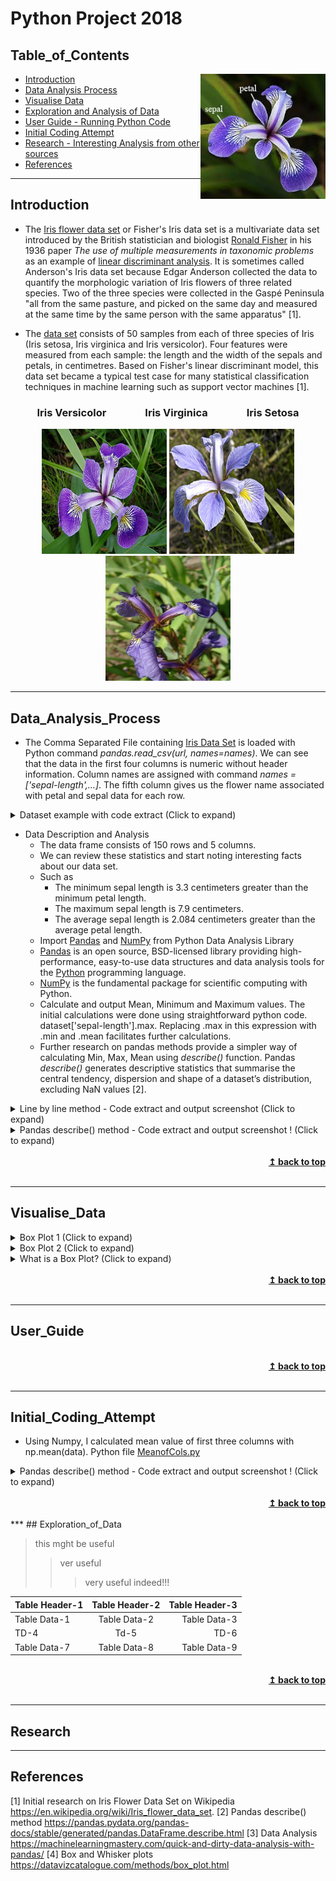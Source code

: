 # Python Project 2018


##  Table_of_Contents
<img align="right" src="Sepetal.jpg" width="200" height="200">

- [Introduction](#introduction)
- [Data Analysis Process](#data_analysis_process)
- [Visualise Data](#visualise_data)
- [Exploration and Analysis of Data](#exploration_of_data)
- [User Guide - Running Python Code](#user_guide)
- [Initial Coding Attempt](#initial_coding_attempt)
- [Research - Interesting Analysis from other sources](#research)
- [References](#references)


---

## Introduction
- The [Iris flower data set](./iris.csv) or Fisher's Iris data set is a multivariate data set introduced by the British statistician and biologist [Ronald Fisher](https://en.wikipedia.org/wiki/Ronald_Fisher) in his 1936 paper *The use of multiple measurements in taxonomic problems* as an example of [linear discriminant analysis](https://en.wikipedia.org/wiki/Linear_discriminant_analysis). It is sometimes called Anderson's Iris data set because Edgar Anderson collected the data to quantify the morphologic variation of Iris flowers of three related species. Two of the three species were collected in the Gaspé Peninsula "all from the same pasture, and picked on the same day and measured at the same time by the same person with the same apparatus" [1].

- The [data set](./iris.csv) consists of 50 samples from each of three species of Iris (Iris setosa, Iris virginica and Iris versicolor). Four features were measured from each sample: the length and the width of the sepals and petals, in centimetres. Based on Fisher's linear discriminant model, this data set became a typical test case for many statistical classification techniques in machine learning such as support vector machines [1].

<h3 align="center">Iris Versicolor &nbsp;&nbsp;&nbsp;&nbsp; &nbsp;&nbsp;&nbsp;&nbsp;  &nbsp;&nbsp;&nbsp;&nbsp; 
Iris Virginica &nbsp;&nbsp;&nbsp;&nbsp;  &nbsp;&nbsp;&nbsp;&nbsp; &nbsp;&nbsp;&nbsp;&nbsp;  Iris Setosa</h3>

<p align="center">
    
  <img src="iris_versicolor.png" alt="Iris Versicolor" width="200" height="200"  />
  
  <img  src="Iris_virginica.jpg" alt="Iris Virginica" width="200" height="200"  />

  <img  src="Iris_setosa.jpg" alt="Iris Setosa" width="200" height="200"  />
  
  </p>
  
 
  ***
  
## Data_Analysis_Process
* The Comma Separated File containing [Iris Data Set](./iris.csv) is loaded with Python command *pandas.read_csv(url, names=names)*. We can see that the data in the first four columns is numeric without header information. Column names are assigned with command *names = ['sepal-length',...]*. The fifth column gives us the flower name associated with petal and sepal data for each row.


<details>
            <summary>Dataset example with code extract (Click to expand)</summary>

```
url = "iris.csv"
names = ['sepal-length', 'sepal-width', 'petal-length', 'petal-width', 'class']
dataset = pandas.read_csv(url, names=names)
   ```
   <p align="center">
    
  <img  src="Data.PNG" alt="Iris Data" width="500" height="500"  />
  
  </p>
 </details>
 
* Data Description and Analysis
    * The data frame consists of 150 rows and 5 columns.
    * We can review these statistics and start noting interesting facts about our data set. 
    * Such as 
        - The minimum sepal length is 3.3 centimeters greater than the minimum petal length.
        - The maximum sepal length is 7.9 centimeters.
        - The average sepal length is 2.084 centimeters greater than the average petal length.
    * Import [Pandas](https://en.wikipedia.org/wiki/Pandas_(software)) and [NumPy](https://en.wikipedia.org/wiki/NumPy) from Python Data Analysis Library
    * [Pandas](https://en.wikipedia.org/wiki/Pandas_(software)) is an open source, BSD-licensed library providing high-performance, easy-to-use data structures and data analysis tools for the [Python](https://www.python.org/) programming language.
    * [NumPy](https://en.wikipedia.org/wiki/NumPy) is the fundamental package for scientific computing with Python.
    * Calculate and output Mean, Minimum and Maximum values. The initial calculations were done using straightforward python code. dataset['sepal-length'].max. Replacing .max in this expression with .min and .mean facilitates further calculations.
    * Further research on pandas methods provide a simpler way of calculating Min, Max, Mean using *describe()* function. Pandas *describe()* generates descriptive statistics that summarise the central tendency, dispersion and shape of a dataset’s distribution, excluding NaN values [2].  



<details>
            <summary>Line by line method - Code extract and output screenshot (Click to expand)</summary>
    
   ```
  # max column value using Pandas max() method
print("Mamimum Sepal Length: "),(dataset['sepal-length'].max())
print("Mamimum Sepal Width: "),(dataset['sepal-width'].max())
print("Mamimum Petal Length: "),(dataset['petal-length'].max())
print("Mamimum Petal Width: "),(dataset['petal-width'].max())
# minimum column value using Pandas min() method
print("Minimum Sepal Length: "),(dataset['sepal-length'].min())
print("Minimum Sepal Width: "),(dataset['sepal-width'].min())
print("Minimum Petal Length: "),(dataset['petal-length'].min())
print("Minimum Petal Width: "),(dataset['petal-width'].min())
# mean column value using Pandas mean() method
print("Mean Sepal Length: "),(round(dataset['sepal-length'].mean()))
print("Mean Sepal Width: "),(round(dataset['sepal-width'].mean()))
print("Mean Petal Length: "),(round(dataset['petal-length'].mean()))
print("Mean Petal Width: "),(round(dataset['petal-width'].mean()))
 ``` 

 

 * Result of Max, Min and Mean calculations:
  
 <p align="center">
    
  <img  src="MaxMinMean.PNG" alt="MaxMinMean" width="300" height="300"  />
  
  </p>
  
   </details>  
  
  <details>
  <summary>Pandas describe() method - Code extract and output screenshot ! (Click to expand)</summary>
    
    
 * A more efficient Pandas *describe()* method requires a single line of code. 
 * Parameters percentiles[..],include[..] and exclude[..] can be set as required.  
 
    
 ```
 print(dataset.describe(percentiles=[]))
 ```

 <p align="center">
    
  <img  src="Description.PNG" alt="MaxMinMean" width="400" height="300"  />
  
 </p>
 
 </details> 
 
 <br/>
<div align="right">
    <b><a href="#table_of_contents">↥ back to top</a></b>
</div>
<br/>
 
 ***
  
## Visualise_Data

<details>
            <summary>Box Plot 1 (Click to expand)</summary>
    
    * The first diagram is a representation of the Iris data set in Box Plot [3] form. 
    * Pandas function [dataset.boxplot()](http://pandas.pydata.org/pandas-docs/version/0.17.0/generated/pandas.DataFrame.boxplot.html) gives us four box plots on a single graph. 
    * Data from each column is represented in box plot form. This gives us an insight into the uniqueness of each species of Iris.  
    * The data from each of the first four columns depicts graphically the groups of numerical data through their quartiles.
    * Key observations as follows: 
        - There is a greater variance in the spread of petal length compared to sepal length, suggesting non uniformity. 
        - Sepal width shows a small spread from mean value of 3.054. 
        - The 'outliers' in sepal width are due to three values above max of 4 cms and one value under min 2.2 cms.
    
    
    
  ```
  url = "iris.csv"
names = ['sepal-length', 'sepal-width', 'petal-length', 'petal-width', 'class']
dataset = pandas.read_csv(url, names=names)

# box and whisker plots
dataset.boxplot()
plt.show()


 ```
 
 <p align="center">
    
  <img  src="BoxPlot1.png" alt="BoxPlot1" width="400" height="400"  />
  
 </p>
 
 </details> 
 <details>
            <summary>Box Plot 2 (Click to expand)</summary>
    
    * The second Box Plot filters sepal length data * dataset.boxplot(column="sepal-length",by="class")* and is visualised per flower classification. 
        - There is a 1.5 variance in mean values between iris-setosa and iris-virginica
        - The spread of values is greater in Iris-virginica
        - The interquartile range (middle 50%) is similar across the three classifications
    
    
 ```
 url = "iris.csv"
names = ['sepal-length', 'sepal-width', 'petal-length', 'petal-width', 'class']
dataset = pandas.read_csv(url, names=names)

 dataset.boxplot(column="sepal-length",by="class")
 plt.show()


 ```
    
  <p align="center">
    
  <img  src="Boxplot_Sepalength_Byclass.png" alt="BoxPlot_Sepalength" width="400" height="400"  />
  
 </p>
    
 </details>    
 
 <details>
            <summary>What is a Box Plot? (Click to expand)</summary>
    
> A Box and Whisker Plot (or Box Plot) is a convenient way of visually displaying the data distribution through their quartiles.The lines extending parallel from the boxes are known as the “whiskers”, which are used to indicate variability outside the upper and lower quartiles. Outliers are sometimes plotted as individual dots that are in-line with whiskers [4]. 
>>Although Box Plots may seem primitive in comparison to a Histogram or Density Plot, they have the advantage of taking up less space, which is useful when comparing distributions between many groups or datasets.
>>>Box Plots are useful to view key values like average, 25th percentile, symmetry of data, and how tightly data is grouped. 
  
  
  <p align="center">
    
  <img  src="box_plot.png" alt="Box Plot" width="400" height="400"  />
  
  </p>
    
 </details> 
 <br/>
<div align="right">
    <b><a href="#table_of_contents">↥ back to top</a></b>
</div>
<br/>
    
 ***
    

## User_Guide

<br/>
<div align="right">
    <b><a href="#table_of_contents">↥ back to top</a></b>
</div>
<br/>
    
***
 
## Initial_Coding_Attempt
- Using Numpy, I calculated mean value of first three columns with np.mean(data). Python file [MeanofCols.py](./MeanofCols.py)

<details>
  <summary>Pandas describe() method - Code extract and output screenshot ! (Click to expand)</summary>

```
data = pd.read_csv('iris.csv', header = None)
print (data)
#use comma to separate data intl columns
data = np.genfromtxt('iris.csv', delimiter = ",")
print (data[:,0:3])
#load data from first column into firstcol
firstcol = data[:,0]
secondcol = data[:,1]
thirdcol = data[:,2]
#calcuate mean of columns
meanfirstcol = np.mean(data[:,0])
print ("Mean value of first col is:", meanfirstcol)

meansecondcol = np.mean(data[:,1])
print ("Mean value of second col is:", meansecondcol)

meanthirdcol = np.mean(data[:,2])
print ("Mean value of third col is:", meanthirdcol)
```
</details>
<br/>
<div align="right">
    <b><a href="#table_of_contents">↥ back to top</a></b>
</div>
<br/>
***
## Exploration_of_Data

>this mght be useful
>>ver useful
>>>very useful indeed!!!

Table Header-1 | Table Header-2 | Table Header-3
:--- | :---: | ---:
Table Data-1 | Table Data-2 | Table Data-3
TD-4 | Td-5 | TD-6
Table Data-7 | Table Data-8 | Table Data-9

<br/>
<div align="right">
    <b><a href="#table_of_contents">↥ back to top</a></b>
</div>
<br/>

***

## Research
***

## References
[1] Initial research on Iris Flower Data Set on Wikipedia https://en.wikipedia.org/wiki/Iris_flower_data_set. 
[2] Pandas describe() method https://pandas.pydata.org/pandas-docs/stable/generated/pandas.DataFrame.describe.html
[3] Data Analysis https://machinelearningmastery.com/quick-and-dirty-data-analysis-with-pandas/
[4] Box and Whisker plots https://datavizcatalogue.com/methods/box_plot.html



